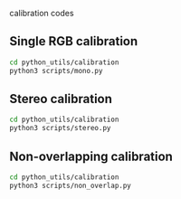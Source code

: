 calibration codes

## Single RGB calibration
```bash
cd python_utils/calibration
python3 scripts/mono.py
```

## Stereo calibration
```bash
cd python_utils/calibration
python3 scripts/stereo.py
```

## Non-overlapping calibration
```bash
cd python_utils/calibration
python3 scripts/non_overlap.py
```